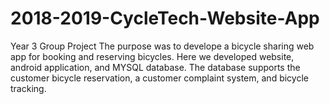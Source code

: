 # 2018-2019-CycleTech-Website-App
Year 3 Group Project
The purpose was to develope a bicycle sharing web app for booking and reserving bicycles.
Here we developed website, android application, and MYSQL database.
The database supports the customer bicycle reservation, a customer complaint system, and bicycle tracking.
 
